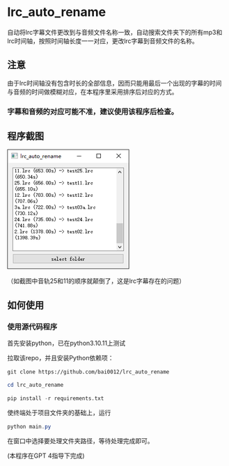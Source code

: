 # lrc_auto_rename

自动将lrc字幕文件更改到与音频文件名称一致，自动搜索文件夹下的所有mp3和lrc时间轴，按照时间轴长度一一对应，更改lrc字幕到音频文件的名称。

## 注意

由于lrc时间轴没有包含时长的全部信息，因而只能用最后一个出现的字幕的时间与音频的时间做模糊对应，在本程序里采用排序后对应的方式。

### 字幕和音频的对应可能不准，建议使用该程序后检查。

## 程序截图
![](https://raw.githubusercontent.com/bai0012/lrc_auto_rename/main/demo.png?token=GHSAT0AAAAAACAPNCMSPFNUXHJOFWZ7RCDKZCTIT4A)

（如截图中音轨25和11的顺序就颠倒了，这是lrc字幕存在的问题）

## 如何使用

### 使用源代码程序

首先安装python，已在python3.10.11上测试

拉取该repo，并且安装Python依赖项：

```git
git clone https://github.com/bai0012/lrc_auto_rename
```

```Powershell
cd lrc_auto_rename
```

```python
pip install -r requirements.txt 
```

使终端处于项目文件夹的基础上，运行

```Powershell
python main.py
```

在窗口中选择要处理文件夹路径，等待处理完成即可。


(本程序在GPT 4指导下完成)
